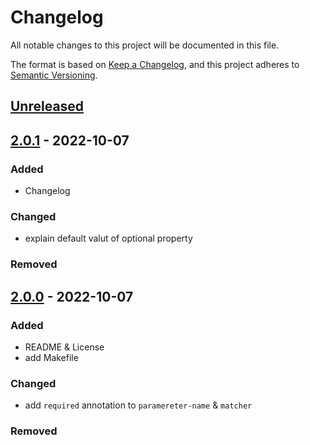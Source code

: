 # Changelog

All notable changes to this project will be documented in this file.

The format is based on [Keep a Changelog](https://keepachangelog.com/en/1.0.0/),
and this project adheres to [Semantic Versioning](https://semver.org/spec/v2.0.0.html).

## [Unreleased]

## [2.0.1] - 2022-10-07

### Added

- Changelog

### Changed

- explain default valut of optional property

### Removed

## [2.0.0] - 2022-10-07

### Added

- README & License
- add Makefile

### Changed

- add `required` annotation to `paramereter-name` & `matcher`

### Removed

[unreleased]: https://github.com/cloudcore-tu/packer-plugin-artifactidvault/compare/v1.0.0...HEAD
[2.0.1]: https://github.com/cloudcore-tu/packer-plugin-artifactidvault/compare/v2.0.0...v2.0.1
[2.0.0]: https://github.com/cloudcore-tu/packer-plugin-artifactidvault/compare/v1.0.0...v2.0.0
[1.0.0]: https://github.com/cloudcore-tu/packer-plugin-artifactidvault/releases/tag/v1.0.0
